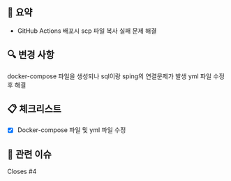## 📝 요약
- GitHub Actions 배포시 scp 파일 복사 실패 문제 해결

## 🔍 변경 사항
docker-compose 파일을 생성되나 sql이랑 sping의 연결문제가 발생
yml 파일 수정 후 해결


## 📋 체크리스트 
- [x] Docker-compose 파일 및 yml 파일 수정


## 🔗 관련 이슈
Closes #4 
